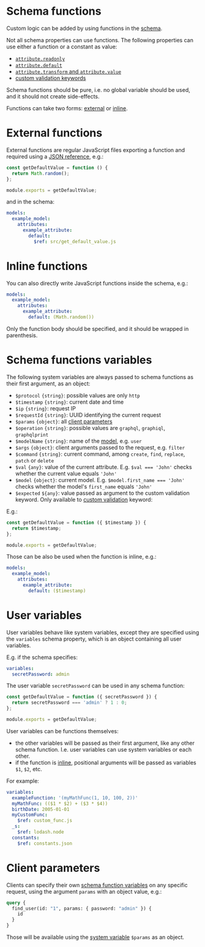 # Schema functions

Custom logic can be added by using functions in the [schema](schema.md).

Not all schema properties can use functions. The following properties can use
either a function or a constant as value:
  - [`attribute.readonly`](authorization.md#readonly-attributes)
  - [`attribute.default`](transformation.md#default-values)
  - [`attribute.transform` and `attribute.value`](transformation.md#transformations)
  - [custom validation keywords](validation.md#custom-validation)

Schema functions should be pure, i.e. no global variable should be used, and
it should not create side-effects.

Functions can take two forms: [external](#external-functions) or
[inline](#inline-functions).

# External functions

External functions are regular JavaScript files exporting a function and
required using a
[JSON reference](https://tools.ietf.org/html/draft-pbryan-zyp-json-ref-03),
e.g.:

<!-- eslint-disable strict, filenames/match-exported -->
```js
const getDefaultValue = function () {
  return Math.random();
};

module.exports = getDefaultValue;
```

and in the schema:

```yml
models:
  example_model:
    attributes:
      example_attribute:
        default:
          $ref: src/get_default_value.js
```

# Inline functions

You can also directly write JavaScript functions inside the schema, e.g.:

```yml
models:
  example_model:
    attributes:
      example_attribute:
        default: (Math.random())
```

Only the function body should be specified, and it should be wrapped in
parenthesis.

# Schema functions variables

The following system variables are always passed to schema functions as their
first argument, as an object:
  - `$protocol` `{string}`: possible values are only `http`
  - `$timestamp` `{string}`: current date and time
  - `$ip` `{string}`: request IP
  - `$requestId` `{string}`: UUID identifying the current request
  - `$params` `{object}`: all [client parameters](#client-parameters)
  - `$operation` `{string}`: possible values are `graphql`, `graphiql`,
    `graphqlprint`
  - `$modelName` `{string}`: name of the [model](models.md), e.g. `user`
  - `$args` `{object}`: client arguments passed to the request, e.g. `filter`
  - `$command` `{string}`: current command, among `create`, `find`, `replace`,
    `patch` or `delete`
  - `$val` `{any}`: value of the current attribute.
    E.g. `$val === 'John'` checks whether the current value equals `'John'`
  - `$model` `{object}`: current model.
    E.g. `$model.first_name === 'John'` checks whether the model's `first_name`
    equals `'John'`
  - `$expected` `${any}`: value passed as argument to the custom validation
    keyword. Only available to
    [custom validation](validation.md#custom-validation) keyword:

E.g.:

<!-- eslint-disable strict, filenames/match-exported -->
```js
const getDefaultValue = function ({ $timestamp }) {
  return $timestamp;
};

module.exports = getDefaultValue;
```

Those can be also be used when the function is inline, e.g.:

```yml
models:
  example_model:
    attributes:
      example_attribute:
        default: ($timestamp)
```

# User variables

User variables behave like system variables, except they are specified using the
`variables` schema property, which is an object containing all user variables.

E.g. if the schema specifies:

```yml
variables:
  secretPassword: admin
```

The user variable `secretPassword` can be used in any schema function:

<!-- eslint-disable strict, filenames/match-exported -->
```js
const getDefaultValue = function ({ secretPassword }) {
  return secretPassword === 'admin' ? 1 : 0;
};

module.exports = getDefaultValue;
```

User variables can be functions themselves:
  - the other variables will be passed as their first argument, like any
    other schema function. I.e. user variables can use system variables or
    each other.
  - if the function is [inline](#inline-functions), positional arguments will
    be passed as variables `$1`, `$2`, etc.

For example:

```yml
variables:
  exampleFunction: '(myMathFunc(1, 10, 100, 2))'
  myMathFunc: (($1 * $2) + ($3 * $4))
  birthDate: 2005-01-01
  myCustomFunc:
    $ref: custom_func.js
  _s:
    $ref: lodash.node
  constants:
    $ref: constants.json
```

# Client parameters

Clients can specify their own
[schema function variables](#schema-functions-variables) on any specific
request, using the argument `params` with an object value, e.g.:

```graphql
query {
  find_user(id: "1", params: { password: "admin" }) {
    id
  }
}
```

Those will be available using the
[system variable](#schema-functions-variables) `$params` as an object.
